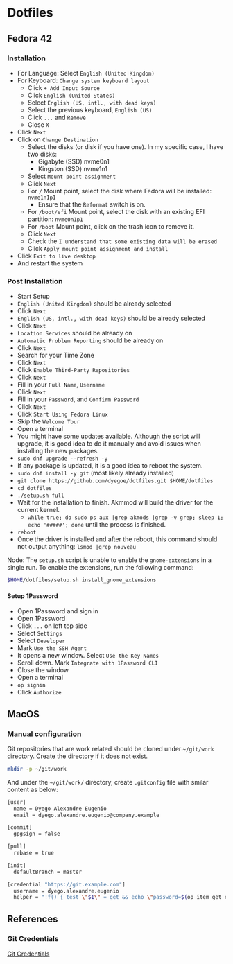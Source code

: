# Dotfiles

## Fedora 42

### Installation

- For Language: Select `English (United Kingdom)`
- For Keyboard: `Change system keyboard layout`
  - Click `+ Add Input Source`
  - Click `English (United States)`
  - Select `English (US, intl., with dead keys)`
  - Select the previous keyboard, `English (US)`
  - Click `...` and `Remove`
  - Close `X`
- Click `Next`
- Click on `Change Destination`
  - Select the disks (or disk if you have one). In my specific case, I have two disks:
    - Gigabyte (SSD) nvme0n1
    - Kingston (SSD) nvme1n1
  - Select `Mount point assignment`
  - Click `Next`
  - For `/` Mount point, select the disk where Fedora will be installed: `nvme1n1p1`
    - Ensure that the `Reformat` switch is on.
  - For `/boot/efi` Mount point, select the disk with an existing EFI partition: `nvme0n1p1`
  - For `/boot` Mount point, click on the trash icon to remove it.
  - Click `Next`
  - Check the `I understand that some existing data will be erased`
  - Click `Apply mount point assignment and install`
- Click `Exit to live desktop`
- And restart the system

### Post Installation

- Start Setup
- `English (United Kingdom)` should be already selected
- Click `Next`
- `English (US, intl., with dead keys)` should be already selected
- Click `Next`
- `Location Services` should be already on
- `Automatic Problem Reporting` should be already on
- Click `Next`
- Search for your Time Zone
- Click `Next`
- Click `Enable Third-Party Repositories`
- Click `Next`
- Fill in your `Full Name`, `Username`
- Click `Next`
- Fill in your `Password`, and `Confirm Password`
- Click `Next`
- Click `Start Using Fedora Linux`
- Skip the `Welcome Tour`
- Open a terminal
- You might have some updates available. Although the script will upgrade, it is good idea to do it manually and avoid issues when installing the new packages.
- `sudo dnf upgrade --refresh -y`
- If any package is updated, it is a good idea to reboot the system.
- `sudo dnf install -y git` (most likely already installed)
- `git clone https://github.com/dyegoe/dotfiles.git $HOME/dotfiles`
- `cd dotfiles`
- `./setup.sh full`
- Wait for the installation to finish. Akmmod will build the driver for the current kernel.
  - `while true; do sudo ps aux |grep akmods |grep -v grep; sleep 1; echo '#####'; done` until the process is finished.
- `reboot`
- Once the driver is installed and after the reboot, this command should not output anything: `lsmod |grep nouveau`

Node: The `setup.sh` script is unable to enable the `gnome-extensions` in a single run. To enable the extensions, run the following command:

```bash
$HOME/dotfiles/setup.sh install_gnome_extensions
```

#### Setup 1Password

- Open 1Password and sign in
- Open 1Password
- Click `...` on left top side
- Select `Settings`
- Select `Developer`
- Mark `Use the SSH Agent`
- It opens a new window. Select `Use the Key Names`
- Scroll down. Mark `Integrate with 1Password CLI`
- Close the window
- Open a terminal
- `op signin`
- Click `Authorize`

## MacOS

### Manual configuration

Git repositories that are work related should be cloned under `~/git/work` directory.
Create the directory if it does not exist.

```bash
mkdir -p ~/git/work
```

And under the `~/git/work/` directory, create `.gitconfig` file with smilar content as below:

```bash
[user]
  name = Dyego Alexandre Eugenio
  email = dyego.alexandre.eugenio@company.example

[commit]
  gpgsign = false

[pull]
  rebase = true

[init]
  defaultBranch = master

[credential "https://git.example.com"]
  username = dyego.alexandre.eugenio
  helper = "!f() { test \"$1\" = get && echo \"password=$(op item get xxxxxxxx --fields xxxxxxx)\"; }; f"
```

## References

### Git Credentials

[Git Credentials](https://git-scm.com/docs/gitcredentials)
